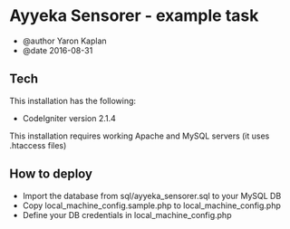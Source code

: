 Ayyeka Sensorer - example task
======================================================

* @author Yaron Kaplan
* @date 2016-08-31


Tech
-------------------
This installation has the following:

* CodeIgniter version 2.1.4

This installation requires working Apache and MySQL servers (it uses .htaccess files)

How to deploy
-------------------
* Import the database from sql/ayyeka_sensorer.sql to your MySQL DB
* Copy local_machine_config.sample.php to local_machine_config.php 
* Define your DB credentials in local_machine_config.php

